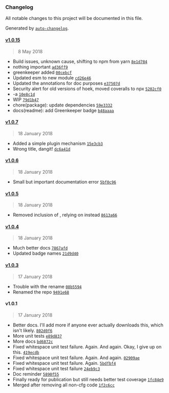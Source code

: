 ### Changelog
All notable changes to this project will be documented in this file.

Generated by [`auto-changelog`](https://github.com/CookPete/auto-changelog).

#### [v1.0.15](https://github.com/julianjensen/ast-flow-graph/compare/v1.0.7...v1.0.15)
> 8 May 2018
- Build issues, unknown cause, shifting to npm from yarn [`8e1d784`](https://github.com/julianjensen/ast-flow-graph/commit/8e1d7849e644478aab36ffc6e751c7dccdd65312)
- nothing important [`ad36ff9`](https://github.com/julianjensen/ast-flow-graph/commit/ad36ff9bd44da83d9b6a791f9cdc1ccb1d316e3f)
- greenkeeper added [`00cebcf`](https://github.com/julianjensen/ast-flow-graph/commit/00cebcf2a3be7a99ec6a5feb5567c7feb969ed10)
- Updated esm to new module [`cd26e46`](https://github.com/julianjensen/ast-flow-graph/commit/cd26e4641d63a0944bb07d55c91cdf6de10b821b)
- Updated the annotations for doc purposes [`e37507d`](https://github.com/julianjensen/ast-flow-graph/commit/e37507d3bae8a7dbaa48db045090bfb912dfe9d1)
- Security alert for old versions of hoek, moved coveralls to npx [`5202cf0`](https://github.com/julianjensen/ast-flow-graph/commit/5202cf0bae9abd0b90380fe6eac0ea06cc17551a)
- -a [`10e8c1d`](https://github.com/julianjensen/ast-flow-graph/commit/10e8c1d1d4ae14af1aa2198306ca8895501ad7cd)
- WIP [`79d1b47`](https://github.com/julianjensen/ast-flow-graph/commit/79d1b47749ae9d1733d4987abfe81cbe98da68d6)
- chore(package): update dependencies [`59e3332`](https://github.com/julianjensen/ast-flow-graph/commit/59e33327cf6e6e431f2dc62eda10db81184af80e)
- docs(readme): add Greenkeeper badge [`b48aaaa`](https://github.com/julianjensen/ast-flow-graph/commit/b48aaaae9f731011b53f2b5ca02080991decc971)

#### [v1.0.7](https://github.com/julianjensen/ast-flow-graph/compare/v1.0.6...v1.0.7)
> 18 January 2018
- Added a simple plugin mechanism [`15e3cb3`](https://github.com/julianjensen/ast-flow-graph/commit/15e3cb337fc945d45e42f428550e1d8ff4317357)
- Wrong title, dangit! [`dc6a41d`](https://github.com/julianjensen/ast-flow-graph/commit/dc6a41d499990f4890bcdb0cb9c5c06a0b328f30)

#### [v1.0.6](https://github.com/julianjensen/ast-flow-graph/compare/v1.0.5...v1.0.6)
> 18 January 2018
- Small but important documentation error [`5bf0c96`](https://github.com/julianjensen/ast-flow-graph/commit/5bf0c96b03bd7cb86ac1b1719ea82bc9f42a1f33)

#### [v1.0.5](https://github.com/julianjensen/ast-flow-graph/compare/v1.0.4...v1.0.5)
> 18 January 2018
- Removed inclusion of , relying on  instead [`8613a66`](https://github.com/julianjensen/ast-flow-graph/commit/8613a66791e27f000f9f9813dff90c2ddd729f6d)

#### [v1.0.4](https://github.com/julianjensen/ast-flow-graph/compare/v1.0.3...v1.0.4)
> 18 January 2018
- Much better docs [`7867afd`](https://github.com/julianjensen/ast-flow-graph/commit/7867afd14734fa079fc5c14edda7cb248baf4db5)
- Updated badge names [`21d9d40`](https://github.com/julianjensen/ast-flow-graph/commit/21d9d4005217a2734cdd33ed0dd42df9517d0d39)

#### [v1.0.3](https://github.com/julianjensen/ast-flow-graph/compare/v1.0.1...v1.0.3)
> 17 January 2018
- Trouble with the rename [`08b5594`](https://github.com/julianjensen/ast-flow-graph/commit/08b55948fa81332804aa1d17a24ae9ffdc4ec610)
- Renamed the repo [`9491e68`](https://github.com/julianjensen/ast-flow-graph/commit/9491e68c026ed0750e7679836a9d3d1056f332ba)

#### v1.0.1
> 17 January 2018
- Better docs. I&#x27;ll add more if anyone ever actually downloads this, which isn&#x27;t likely. [`802d0f6`](https://github.com/julianjensen/ast-flow-graph/commit/802d0f6144b6711929d985c9bbd576c079c9ff7f)
- More unit tests [`e89d837`](https://github.com/julianjensen/ast-flow-graph/commit/e89d837505f004ef0c81113ba72bc9fdfe0b851e)
- More docs [`bd6872c`](https://github.com/julianjensen/ast-flow-graph/commit/bd6872c20198ab365fa6099174a61852fd3cc1ad)
- Fixed whitespace unit test failure. Again. And again. Okay, I give up on this. [`419ecdb`](https://github.com/julianjensen/ast-flow-graph/commit/419ecdb9a0db65228cbb7865f7c00ccc7746f5ab)
- Fixed whitespace unit test failure. Again. And again. [`02909ae`](https://github.com/julianjensen/ast-flow-graph/commit/02909ae20b0d8781da41d07cdacf508558bc4389)
- Fixed whitespace unit test failure. Again. [`5bdfbf4`](https://github.com/julianjensen/ast-flow-graph/commit/5bdfbf4d5a87de0f12eb2da2cc40332273775985)
- Fixed whitespace unit test failure [`24eb9c3`](https://github.com/julianjensen/ast-flow-graph/commit/24eb9c37f7900f9e9573680970291fa225e7be42)
- Doc reminder [`5890f55`](https://github.com/julianjensen/ast-flow-graph/commit/5890f5564da09aafd134099cb32b5bf83ff2734b)
- Finally ready for publication but still needs better test coverage [`1fc84e9`](https://github.com/julianjensen/ast-flow-graph/commit/1fc84e9617901dacdbfd62e9e1793cc5f94422c4)
- Merged after removing all  non-cfg code [`1f2c6cc`](https://github.com/julianjensen/ast-flow-graph/commit/1f2c6cc7bf9c46621ffc7ec62bc333798538ae29)

